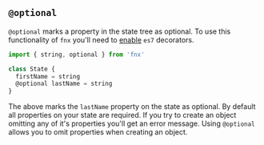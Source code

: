 ## `@optional`

`@optional` marks a property in the state tree as optional. To use this functionality of `fnx` you'll
need to [enable](/docs/more/decorators.md) `es7` decorators.

```javascript
import { string, optional } from 'fnx'

class State {
  firstName = string
  @optional lastName = string
}
```

The above marks the `lastName` property on the state as optional. By default all properties on your
state are required. If you try to create an object omitting any of it's properties you'll get an
error message. Using `@optional` allows you to omit properties when creating an object.